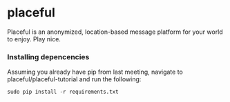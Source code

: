 # placeful
Placeful is an anonymized, location-based message platform for your world to enjoy. Play nice.


### Installing depencencies
Assuming you already have pip from last meeting, navigate to placeful/placeful-tutorial and run the following:

    sudo pip install -r requirements.txt
